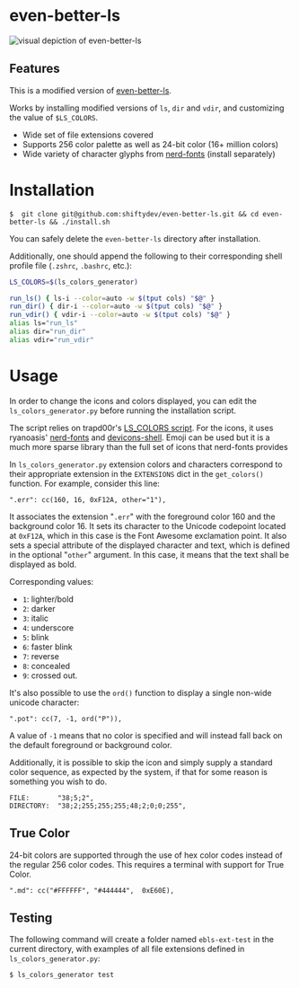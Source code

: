 # even-better-ls

![visual depiction of even-better-ls](http://imgur.com/H0sLGFX.png)

## Features

This is a modified version of [even-better-ls](https://github.com/mnurzia/even-better-ls).

Works by installing modified versions of `ls`, `dir` and `vdir`, and customizing the value of `$LS_COLORS`.

- Wide set of file extensions covered
- Supports 256 color palette as well as 24-bit color (16+ million colors)
- Wide variety of character glyphs from [nerd-fonts](http://www.github.com/ryanoasis/nerd-fonts) (install separately)

# Installation

```
$  git clone git@github.com:shiftydev/even-better-ls.git && cd even-better-ls && ./install.sh
```

You can safely delete the `even-better-ls` directory after installation.

Additionally, one should append the following to their corresponding shell profile file (`.zshrc`, `.bashrc`, etc.):

```bash
LS_COLORS=$(ls_colors_generator)

run_ls() { ls-i --color=auto -w $(tput cols) "$@" }
run_dir() { dir-i --color=auto -w $(tput cols) "$@" }
run_vdir() { vdir-i --color=auto -w $(tput cols) "$@" }
alias ls="run_ls"
alias dir="run_dir"
alias vdir="run_vdir"
```

# Usage

In order to change the icons and colors displayed, you can edit the `ls_colors_generator.py` before running the installation script.

The script relies on trapd00r's [LS_COLORS script](https://github.com/trapd00r/LS_COLORS). For the icons, it uses ryanoasis' [nerd-fonts](http://www.github.com/ryanoasis/nerd-fonts) and [devicons-shell](http://www.github.com/ryanoasis/devicons-shell). Emoji can be used but it is a much more sparse library than the full set of icons that nerd-fonts provides

In `ls_colors_generator.py` extension colors and characters correspond to their appropriate extension in the `EXTENSIONS` dict in the `get_colors()` function. For example, consider this line:

```".err": cc(160, 16, 0xF12A, other="1"),```

It associates the extension "`.err`" with the foreground color 160 and the background color 16. It sets its character to the Unicode codepoint located at `0xF12A`, which in this case is the Font Awesome exclamation point. It also sets a special attribute of the displayed character and text, which is defined in the optional "`other`" argument. In this case, it means that the text shall be displayed as bold.

Corresponding values:
- `1`: lighter/bold
- `2`: darker
- `3`: italic
- `4`: underscore
- `5`: blink
- `6`: faster blink
- `7`: reverse
- `8`: concealed
- `9`: crossed out.

It's also possible to use the `ord()` function to display a single non-wide unicode character:

```".pot": cc(7, -1, ord("P")),```

A value of `-1` means that no color is specified and will instead fall back on the default foreground or background color.

Additionally, it is possible to skip the icon and simply supply a standard color sequence, as expected by the system, if that for some reason is something you wish to do.

```
FILE:       "38;5;2",
DIRECTORY:  "38;2;255;255;255;48;2;0;0;255",
```

## True Color

24-bit colors are supported through the use of hex color codes instead of the regular 256 color codes. This requires a terminal with support for True Color.

```".md": cc("#FFFFFF", "#444444",  0xE60E),```

## Testing

The following command will create a folder named `ebls-ext-test` in the current directory, with examples of all file extensions defined in `ls_colors_generator.py`:

```
$ ls_colors_generator test
```
